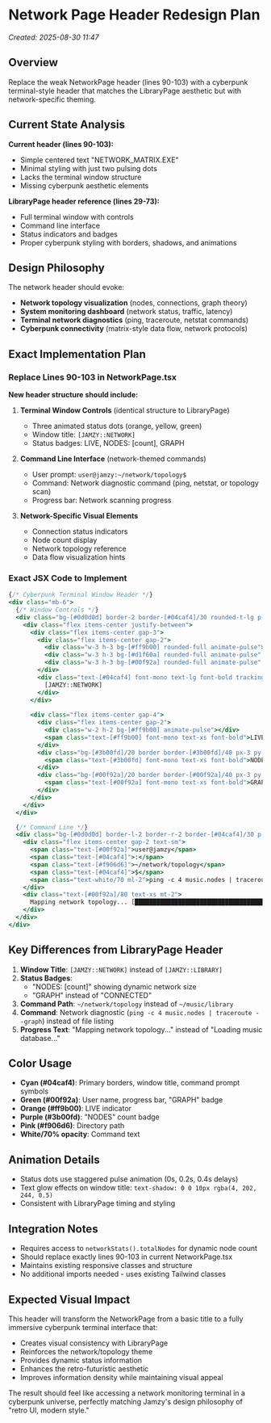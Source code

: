 # Network Page Header Redesign Plan
*Created: 2025-08-30 11:47*

## Overview
Replace the weak NetworkPage header (lines 90-103) with a cyberpunk terminal-style header that matches the LibraryPage aesthetic but with network-specific theming.

## Current State Analysis
**Current header (lines 90-103):**
- Simple centered text "NETWORK_MATRIX.EXE"
- Minimal styling with just two pulsing dots
- Lacks the terminal window structure
- Missing cyberpunk aesthetic elements

**LibraryPage header reference (lines 29-73):**
- Full terminal window with controls
- Command line interface
- Status indicators and badges
- Proper cyberpunk styling with borders, shadows, and animations

## Design Philosophy
The network header should evoke:
- **Network topology visualization** (nodes, connections, graph theory)
- **System monitoring dashboard** (network status, traffic, latency)
- **Terminal network diagnostics** (ping, traceroute, netstat commands)
- **Cyberpunk connectivity** (matrix-style data flow, network protocols)

## Exact Implementation Plan

### Replace Lines 90-103 in NetworkPage.tsx

**New header structure should include:**

1. **Terminal Window Controls** (identical structure to LibraryPage)
   - Three animated status dots (orange, yellow, green)
   - Window title: `[JAMZY::NETWORK]`
   - Status badges: LIVE, NODES: [count], GRAPH

2. **Command Line Interface** (network-themed commands)
   - User prompt: `user@jamzy:~/network/topology$`
   - Command: Network diagnostic command (ping, netstat, or topology scan)
   - Progress bar: Network scanning progress

3. **Network-Specific Visual Elements**
   - Connection status indicators
   - Node count display
   - Network topology reference
   - Data flow visualization hints

### Exact JSX Code to Implement

```jsx
{/* Cyberpunk Terminal Window Header */}
<div class="mb-6">
  {/* Window Controls */}
  <div class="bg-[#0d0d0d] border-2 border-[#04caf4]/30 rounded-t-lg p-3">
    <div class="flex items-center justify-between">
      <div class="flex items-center gap-3">
        <div class="flex items-center gap-2">
          <div class="w-3 h-3 bg-[#ff9b00] rounded-full animate-pulse"></div>
          <div class="w-3 h-3 bg-[#d1f60a] rounded-full animate-pulse" style="animation-delay: 0.2s;"></div>
          <div class="w-3 h-3 bg-[#00f92a] rounded-full animate-pulse" style="animation-delay: 0.4s;"></div>
        </div>
        <div class="text-[#04caf4] font-mono text-lg font-bold tracking-wider ml-4" style="text-shadow: 0 0 10px rgba(4, 202, 244, 0.5);">
          [JAMZY::NETWORK]
        </div>
      </div>
      
      <div class="flex items-center gap-4">
        <div class="flex items-center gap-2">
          <div class="w-2 h-2 bg-[#ff9b00] animate-pulse"></div>
          <span class="text-[#ff9b00] font-mono text-xs font-bold">LIVE</span>
        </div>
        <div class="bg-[#3b00fd]/20 border border-[#3b00fd]/40 px-3 py-1">
          <span class="text-[#3b00fd] font-mono text-xs font-bold">NODES: {networkStats().totalNodes}</span>
        </div>
        <div class="bg-[#00f92a]/20 border border-[#00f92a]/40 px-3 py-1">
          <span class="text-[#00f92a] font-mono text-xs font-bold">GRAPH</span>
        </div>
      </div>
    </div>
  </div>

  {/* Command Line */}
  <div class="bg-[#0d0d0d] border-l-2 border-r-2 border-[#04caf4]/30 p-4 font-mono">
    <div class="flex items-center gap-2 text-sm">
      <span class="text-[#00f92a]">user@jamzy</span>
      <span class="text-[#04caf4]">:</span>
      <span class="text-[#f906d6]">~/network/topology</span>
      <span class="text-[#04caf4]">$</span>
      <span class="text-white/70 ml-2">ping -c 4 music.nodes | traceroute --graph</span>
    </div>
    <div class="text-[#00f92a]/80 text-xs mt-2">
      Mapping network topology... [████████████████████████████████████████] 100%
    </div>
  </div>
</div>
```

## Key Differences from LibraryPage Header

1. **Window Title**: `[JAMZY::NETWORK]` instead of `[JAMZY::LIBRARY]`
2. **Status Badges**: 
   - "NODES: [count]" showing dynamic network size
   - "GRAPH" instead of "CONNECTED" 
3. **Command Path**: `~/network/topology` instead of `~/music/library`
4. **Command**: Network diagnostic (`ping -c 4 music.nodes | traceroute --graph`) instead of file listing
5. **Progress Text**: "Mapping network topology..." instead of "Loading music database..."

## Color Usage
- **Cyan (#04caf4)**: Primary borders, window title, command prompt symbols
- **Green (#00f92a)**: User name, progress bar, "GRAPH" badge
- **Orange (#ff9b00)**: LIVE indicator
- **Purple (#3b00fd)**: "NODES" count badge
- **Pink (#f906d6)**: Directory path
- **White/70% opacity**: Command text

## Animation Details
- Status dots use staggered pulse animation (0s, 0.2s, 0.4s delays)
- Text glow effects on window title: `text-shadow: 0 0 10px rgba(4, 202, 244, 0.5)`
- Consistent with LibraryPage timing and styling

## Integration Notes
- Requires access to `networkStats().totalNodes` for dynamic node count
- Should replace exactly lines 90-103 in current NetworkPage.tsx
- Maintains existing responsive classes and structure
- No additional imports needed - uses existing Tailwind classes

## Expected Visual Impact
This header will transform the NetworkPage from a basic title to a fully immersive cyberpunk terminal interface that:
- Creates visual consistency with LibraryPage
- Reinforces the network/topology theme
- Provides dynamic status information
- Enhances the retro-futuristic aesthetic
- Improves information density while maintaining visual appeal

The result should feel like accessing a network monitoring terminal in a cyberpunk universe, perfectly matching Jamzy's design philosophy of "retro UI, modern style."